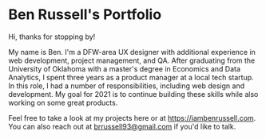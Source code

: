 # Ben Russell's Portfolio

Hi, thanks for stopping by!

My name is Ben. I'm a DFW-area UX designer with additional experience in web development, project management, and QA. After graduating from the University of Oklahoma with a master's degree in Economics and Data Analytics, I spent three years as a product manager at a local tech startup. In this role, I had a number of responsibilities, including web design and development. My goal for 2021 is to continue building these skills while also working on some great products.

Feel free to take a look at my projects here or at https://iambenrussell.com. You can also reach out at brrussell93@gmail.com if you'd like to talk.
